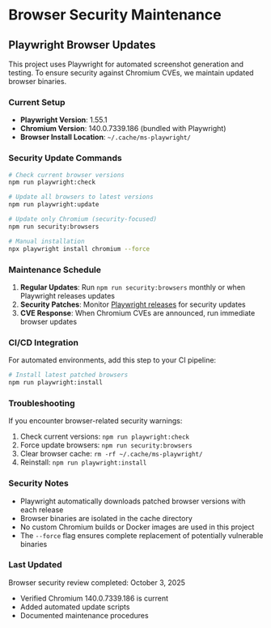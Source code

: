 # Browser Security Maintenance

## Playwright Browser Updates

This project uses Playwright for automated screenshot generation and testing. To ensure security against Chromium CVEs, we maintain updated browser binaries.

### Current Setup

- **Playwright Version**: 1.55.1
- **Chromium Version**: 140.0.7339.186 (bundled with Playwright)
- **Browser Install Location**: `~/.cache/ms-playwright/`

### Security Update Commands

```bash
# Check current browser versions
npm run playwright:check

# Update all browsers to latest versions
npm run playwright:update

# Update only Chromium (security-focused)
npm run security:browsers

# Manual installation
npx playwright install chromium --force
```

### Maintenance Schedule

1. **Regular Updates**: Run `npm run security:browsers` monthly or when Playwright releases updates
2. **Security Patches**: Monitor [Playwright releases](https://github.com/microsoft/playwright/releases) for security updates
3. **CVE Response**: When Chromium CVEs are announced, run immediate browser updates

### CI/CD Integration

For automated environments, add this step to your CI pipeline:

```bash
# Install latest patched browsers
npm run playwright:install
```

### Troubleshooting

If you encounter browser-related security warnings:

1. Check current versions: `npm run playwright:check`
2. Force update browsers: `npm run security:browsers`
3. Clear browser cache: `rm -rf ~/.cache/ms-playwright/`
4. Reinstall: `npm run playwright:install`

### Security Notes

- Playwright automatically downloads patched browser versions with each release
- Browser binaries are isolated in the cache directory
- No custom Chromium builds or Docker images are used in this project
- The `--force` flag ensures complete replacement of potentially vulnerable binaries

### Last Updated

Browser security review completed: October 3, 2025
- Verified Chromium 140.0.7339.186 is current
- Added automated update scripts
- Documented maintenance procedures
